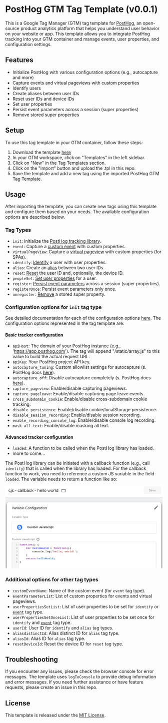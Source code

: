 # PostHog GTM Tag Template (v0.0.1)

This is a Google Tag Manager (GTM) tag template for [PostHog](https://posthog.com/), an open-source product analytics platform that helps you understand user behavior on your website or app. This template allows you to integrate PostHog tracking into your GTM container and manage events, user properties, and configuration settings.

## Features

- Initialize PostHog with various configuration options (e.g., autocapture and more)
- Capture events and virtual pageviews with custom properties
- Identify users
- Create aliases between user IDs
- Reset user IDs and device IDs
- Set user properties
- Persist event parameters across a session (super properties)
- Remove stored super properties

## Setup

To use this tag template in your GTM container, follow these steps:

1. Download the template [here](PostHog.tpl)
2. In your GTM workspace, click on "Templates" in the left sidebar.
3. Click on "New" in the Tag Templates section.
4. Click on the "Import" button and upload the .tpl in this repo.
5. Save the template and add a new tag using the imported PostHog GTM Tag Template.

## Usage

After importing the template, you can create new tags using this template and configure them based on your needs. The available configuration options are described below.

### Tag Types

- `init`: Initialize the [PostHog tracking library](https://posthog.com/docs/libraries/js#add-to-your-website--app).
- `event`: Capture a [custom event](https://posthog.com/docs/libraries/js#send-custom-events-with-posthogcapture) with custom properties.
- `virtualPageView`: Capture a [virtual pageview](https://posthog.com/docs/libraries/js#one-page-apps-and-page-views) with custom properties (for SPAs).
- `identify`: [Identify](https://posthog.com/docs/libraries/js#identifying-users) a user with user properties.
- `alias`: Create an [alias](https://posthog.com/docs/libraries/js#multiple-ids) between two user IDs.
- `reset`: [Reset](https://posthog.com/docs/libraries/js#reset-after-logout) the user ID and, optionally, the device ID.
- `peopleSet`: [Set user properties](https://posthog.com/docs/libraries/js#sending-user-information) for a user.
- `register`: [Persist event parameters](https://posthog.com/docs/libraries/js#super-properties) across a session (super properties).
- `registerOnce`: Persist event parameters only once.
- `unregister`: [Remove](https://posthog.com/docs/libraries/js#removing-stored-super-properties) a stored super property.

### Configuration options for `init` tag type

See detailed documentation for each of the configuration options [here](https://posthog.com/docs/libraries/js#config). The configuration options represented in the tag template are:

#### Basic tracker configuration

- `apiHost`: The domain of your PostHog instance (e.g., 'https://app.posthog.com'). The tag will append "/static/array.js" to this value to build the actual request URL.
- `apiKey`: Your PostHog project API key.
- `autocapture_tuning`: Custom allowlist settings for autocapture (s. PostHog docs [here](https://posthog.com/docs/libraries/js#autocapture)).
- `autocapture_off`: Disable autocapture completely (s. PostHog docs [here](https://posthog.com/docs/libraries/js#autocapture)).
- `capture_pageview`: Enable/disable capturing pageviews.
- `capture_pageleave`: Enable/disable capturing page leave events.
- `cross_subdomain_cookie`: Enable/disable cross-subdomain cookie tracking.
- `disable_persistence`: Enable/disable cookie/localStorage persistence.
- `disable_session_recording`: Enable/disable session recording.
- `enable_recording_console_log`: Enable/disable console log recording.
- `mask_all_text`: Enable/disable masking all text.

#### Advanced tracker configuration

- `loaded`: A function to be called when the PostHog library has loaded.
- more to come...

The PostHog library can be initiated with a callback function (e.g., call `identify`) that is called when the library has loaded.
For the callback function to work, you need to reference a custom JS variable in the field `loaded`. The variable needs to return a function like so:

![loaded function](/img/posthog-loaded-callback.png)

### Additional options for other tag types

- `customEventName`: Name of the custom event (for `event` tag type).
- `eventParameterList`: List of custom properties for events and virtual pageviews.
- `userPropertiesSetList`: List of user properties to be set for `identify` or [`event`](https://posthog.com/docs/libraries/js#set) tag type.
- `userPropertiesSetOnceList`: List of user properties to be set once for `identify` and [`event`](https://posthog.com/docs/libraries/js#set_once) tag type.
- `userId`: User ID for `identify` and `alias` tag types.
- `aliasdistinctId`: Alias distinct ID for `alias` tag type.
- `aliasId`: Alias ID for `alias` tag type.
- `resetDeviceId`: Reset the device ID for `reset` tag type.

## Troubleshooting

If you encounter any issues, please check the browser console for error messages. The template uses `logToConsole` to provide debug information and error messages. If you need further assistance or have feature requests, please create an issue in this repo.

## License

This template is released under the [MIT License](https://opensource.org/licenses/MIT).
